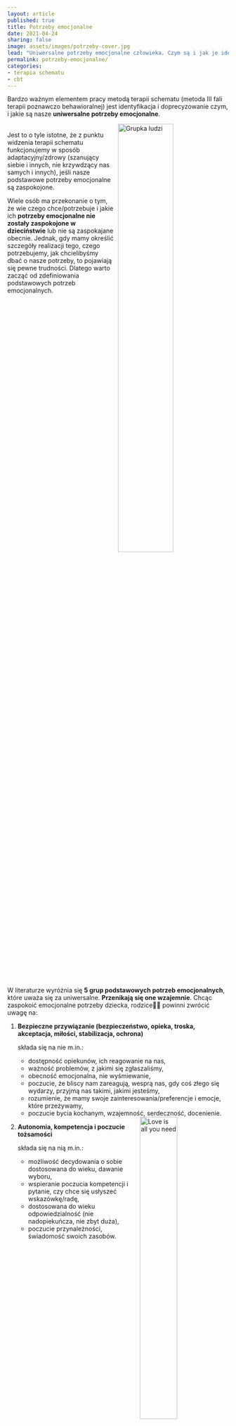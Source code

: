 ```yaml
---
layout: article
published: true
title: Potrzeby emocjonalne
date: 2021-04-24
sharing: false
image: assets/images/potrzeby-cover.jpg
lead: "Uniwersalne potrzeby emocjonalne człowieka. Czym są i jak je identyfikować?"
permalink: potrzeby-emocjonalne/
categories:
- terapia schematu
- cbt
---
```


Bardzo ważnym elementem pracy metodą terapii schematu (metoda III fali terapii poznawczo behawioralnej) jest identyfikacja i doprecyzowanie czym, i jakie są nasze **uniwersalne potrzeby emocjonalne**.

<img src="{{root_url}}/assets/images/potrzeby-art-2.jpg" alt="Grupka ludzi" width="50%" style="float:right; margin-left: 10px" />
<br>
Jest to o tyle istotne, że z punktu widzenia terapii schematu funkcjonujemy w sposób adaptacyjny/zdrowy (szanujący siebie i innych, nie krzywdzący nas samych i innych), jeśli nasze podstawowe potrzeby emocjonalne są zaspokojone.

Wiele osób ma przekonanie o tym, że wie czego chce/potrzebuje i jakie ich **potrzeby emocjonalne nie zostały zaspokojone w dzieciństwie** lub nie są zaspokajane obecnie. Jednak, gdy mamy określić szczegóły realizacji tego, czego potrzebujemy, jak chcielibyśmy dbać o nasze potrzeby, to pojawiają się pewne trudności. Dlatego warto zacząć od zdefiniowania podstawowych potrzeb emocjonalnych.

<div style="clear: both"></div>

W literaturze wyróżnia się **5 grup podstawowych potrzeb emocjonalnych**, które uważa się za uniwersalne. **Przenikają się one wzajemnie**. Chcąc zaspokoić emocjonalne potrzeby dziecka, rodzice powinni zwrócić uwagę na:

1. **Bezpieczne przywiązanie (bezpieczeństwo, opieka, troska, akceptacja, miłości, stabilizacja, ochrona)**

   składa się na nie m.in.:
   - dostępność opiekunów, ich reagowanie na nas,
   - ważność problemów, z jakimi się zgłaszaliśmy,
   - obecność emocjonalna, nie wyśmiewanie,
   - poczucie, że bliscy nam zareagują, wesprą nas, gdy coś złego się wydarzy, przyjmą nas takimi, jakimi jesteśmy,
   - rozumienie, że mamy swoje zainteresowania/preferencje i emocje, które przeżywamy,
   - poczucie bycia kochanym, wzajemność, serdeczność, docenienie.

   <img src="{{root_url}}/assets/images/potrzeby-art-1.jpg" alt="Love is all you need" width="42%" style="float:right; margin-left: 10px" />

1. **Autonomia, kompetencja i poczucie tożsamości**

   składa się na nią m.in.:
   - możliwość decydowania o sobie dostosowana do wieku, dawanie wyboru,
   - wspieranie poczucia kompetencji i pytanie, czy chce się usłyszeć wskazówkę/radę,
   - dostosowana do wieku odpowiedzialność (nie nadopiekuńcza, nie zbyt duża),
   - poczucie przynależności, świadomość swoich zasobów.

   <div style="clear:both;"></div>

2. **Swoboda/Wolność wyrażania prawdziwych potrzeb i emocji**

   zawiera się w niej:
   - empatia, prawo do wyrażania emocji, nauka ich wyrażania w sposób nieraniący innych,
   - komunikowanie innym swoich potrzeb,
   - wyrażane potrzeby powinny spotkać się empatyczną reakcją-niezaprzeczającą lub bagatelizującą.

   <br>

3. **Spontaniczność i zabawa**

   dotyczy:
   - beztroski, ekspresji siebie zgodnie z przeżywanymi emocjami, spontanicznych zachowań,
   - swobodnego cieszenia się z rzeczy, które są dla nas ważne.

   Zaspokajanie tej potrzeby nie oznacza impulsywności, a zdrową ekspresję.

   <img src="{{root_url}}/assets/images/potrzeby-5.jpg" alt="Tańczące osoby" width="50%" style="float:left; margin-right: 21px; margin-bottom: 25px" />

4. **Realistyczne granice i samokontrola**

   dotyczy:
   - nauki rozróżniania dobra od zła, nauki bezpieczeństwa danych zachowań,
   - świadomości, że inni ludzie mają takie same prawa jak my,
   - dysponowania własnością swoją i cudzą, swoim i cudzym czasem,
   - zaangażowania, odmawiania i zgadzania się, stawiania zdrowych granic samemu sobie i innym,
   - nauki norm, zasad,
   - świadomości, że dane granice są zależne od wieku,
   - [asertywności][as], współdziałania z innymi ludźmi,
   - życzliwego poszanowania swoich i cudzych preferencji.

**Realizacja danej potrzeby musi iść w parze z zaspokajaniem pozostałych potrzeb**, np. stawiam granice (odnośnie do zasad bezpieczeństwa, moralności) z równoczesnym danem wsparcia i życzliwości.

Z punktu widzenia psychoterapii schematu, jeśli miałeś zaspokajane powyższe potrzeby w adaptacyjny* sposób – to znaczy, że mogłeś rozwijać się w sposób optymalny, mogłeś kształtować swoją stabilną samoocenę, wierzysz w swoje kompetencje, nauczyłeś się tworzyć bezpieczne relacje, zaspokajać swoje potrzeby i zdrowo funkcjonować.

*słowo adaptacyjny/zdrowy rozumiemy tutaj jako nie krzywdzący, szanujący siebie i innych

Jeśli jednostka od wczesnego dzieciństwa miała niezaspokojone potrzeby emocjonalne, buduje ona szkodliwe dla samej siebie i innych wzorce myślowe i emocjonalne, które składają się na **dziecięce nieadaptacyjne schematy emocjonalne**.

Nawet jeśli wiele twoich potrzeb nie było w pełni zaspokajanych to sama ich świadomość (zdefiniowanie, określenie) i zatroszczenie się o nie, zadbanie o każdą z nich i o siebie w życiu dorosłym jest drogą do znacznie bardziej komfortowego funkcjonowania w relacjach i ze samym sobą.

Jak Ty w życiu dorosłym dbasz o swoje emocjonalne potrzeby?

<img src="{{root_url}}/assets/images/potrzeby-6.jpg" alt="Dorosła kobieta" width="75%" />

----

Janet S. Klosko, Jeffrey E.Young, Marjorie E.Weishaar, Terapia schematów przewodnik praktyka, GWP Sopot 2015
Matthew McKay i inni., Relacje na huśtawce: jak uwolnić się od negatywnych wzorców zachowań?, GWP, Sopot 2018

[as]: {% post_url 2019-04-29-asertywnosc %}
